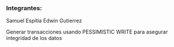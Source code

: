 ### Integrantes:
Samuel Espitia
Edwin Gutierrez

Generar transacciones usando PESSIMISTIC WRITE para asegurar integridad de los datos
